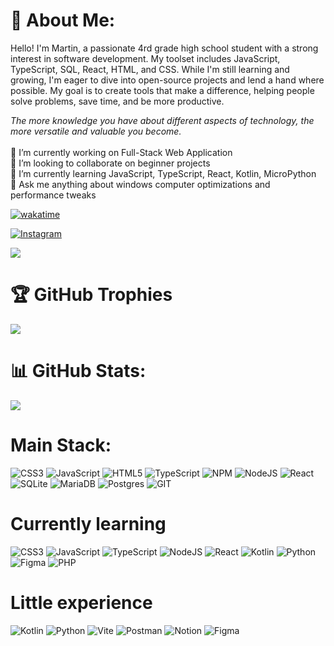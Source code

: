 # 💫 About Me:

Hello! I'm Martin, a passionate 4rd grade high school student with a strong interest in software development. My toolset includes JavaScript, TypeScript, SQL, React, HTML, and CSS. While I'm still learning and growing, I'm eager to dive into open-source projects and lend a hand where possible. My goal is to create tools that make a difference, helping people solve problems, save time, and be more productive.

*The more knowledge you have about different aspects of technology, the more versatile and valuable you become.*
<br><br>🔭 I’m currently working on Full-Stack Web Application<br>👯 I’m looking to collaborate on beginner projects<br>🌱 I’m currently learning JavaScript, TypeScript, React, Kotlin, MicroPython <br/> 💬 Ask me anything about windows computer optimizations and performance tweaks<br/>

[![wakatime](https://wakatime.com/badge/user/f69ea322-51a0-4937-b93e-8e6b64d41623.svg)](https://wakatime.com/@f69ea322-51a0-4937-b93e-8e6b64d41623)

[![Instagram](https://img.shields.io/badge/Instagram-%23E4405F.svg?logo=Instagram&logoColor=white)](https://instagram.com/__martin.v__)

[![](https://visitcount.itsvg.in/api?id=Crakzzy&icon=7&color=11)](https://visitcount.itsvg.in)

# 🏆 GitHub Trophies
![](https://github-profile-trophy.vercel.app/?username=Crakzzy&theme=radical&no-frame=false&no-bg=false&margin-w=4)

# 📊 GitHub Stats:
![](https://github-readme-streak-stats.herokuapp.com/?user=Crakzzy&theme=midnight-purple&hide_border=false)<br/>

# Main Stack:
![CSS3](https://img.shields.io/badge/css3-%231572B6.svg?style=for-the-badge&logo=css3&logoColor=white) ![JavaScript](https://img.shields.io/badge/javascript-%23323330.svg?style=for-the-badge&logo=javascript&logoColor=%23F7DF1E) ![HTML5](https://img.shields.io/badge/html5-%23E34F26.svg?style=for-the-badge&logo=html5&logoColor=white)  ![TypeScript](https://img.shields.io/badge/typescript-%23007ACC.svg?style=for-the-badge&logo=typescript&logoColor=white) ![NPM](https://img.shields.io/badge/NPM-%23CB3837.svg?style=for-the-badge&logo=npm&logoColor=white) ![NodeJS](https://img.shields.io/badge/node.js-6DA55F?style=for-the-badge&logo=node.js&logoColor=white) ![React](https://img.shields.io/badge/react-%2320232a.svg?style=for-the-badge&logo=react&logoColor=%2361DAFB)   ![SQLite](https://img.shields.io/badge/sqlite-%2307405e.svg?style=for-the-badge&logo=sqlite&logoColor=white) ![MariaDB](https://img.shields.io/badge/MariaDB-003545?style=for-the-badge&logo=mariadb&logoColor=white) ![Postgres](https://img.shields.io/badge/postgres-%23316192.svg?style=for-the-badge&logo=postgresql&logoColor=white) ![GIT](https://img.shields.io/badge/Git-fc6d26?style=for-the-badge&logo=git&logoColor=white) 

# Currently learning
![CSS3](https://img.shields.io/badge/css3-%231572B6.svg?style=for-the-badge&logo=css3&logoColor=white) ![JavaScript](https://img.shields.io/badge/javascript-%23323330.svg?style=for-the-badge&logo=javascript&logoColor=%23F7DF1E) ![TypeScript](https://img.shields.io/badge/typescript-%23007ACC.svg?style=for-the-badge&logo=typescript&logoColor=white) ![NodeJS](https://img.shields.io/badge/node.js-6DA55F?style=for-the-badge&logo=node.js&logoColor=white) ![React](https://img.shields.io/badge/react-%2320232a.svg?style=for-the-badge&logo=react&logoColor=%2361DAFB) ![Kotlin](https://img.shields.io/badge/kotlin-%237F52FF.svg?style=for-the-badge&logo=kotlin&logoColor=white)
![Python](https://img.shields.io/badge/python-3670A0?style=for-the-badge&logo=python&logoColor=ffdd54) ![Figma](https://img.shields.io/badge/figma-%23F24E1E.svg?style=for-the-badge&logo=figma&logoColor=white)
![PHP](https://img.shields.io/badge/php-%23777BB4.svg?style=for-the-badge&logo=php&logoColor=white)

# Little experience
![Kotlin](https://img.shields.io/badge/kotlin-%237F52FF.svg?style=for-the-badge&logo=kotlin&logoColor=white)
![Python](https://img.shields.io/badge/python-3670A0?style=for-the-badge&logo=python&logoColor=ffdd54)
![Vite](https://img.shields.io/badge/vite-%23646CFF.svg?style=for-the-badge&logo=vite&logoColor=white)
![Postman](https://img.shields.io/badge/Postman-FF6C37?style=for-the-badge&logo=postman&logoColor=white) 
![Notion](https://img.shields.io/badge/Notion-%23000000.svg?style=for-the-badge&logo=notion&logoColor=white)
![Figma](https://img.shields.io/badge/figma-%23F24E1E.svg?style=for-the-badge&logo=figma&logoColor=white)

<!-- Proudly created with GPRM ( https://gprm.itsvg.in ) -->
